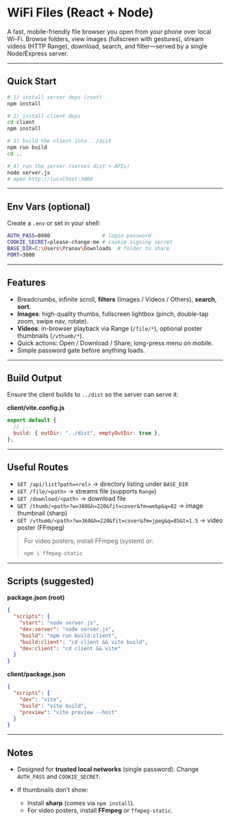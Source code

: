 # WiFi Files (React + Node)

A fast, mobile-friendly file browser you open from your phone over local Wi-Fi. Browse folders, view images (fullscreen with gestures), stream videos (HTTP Range), download, search, and filter—served by a single Node/Express server.

---

## Quick Start

```bash
# 1) install server deps (root)
npm install

# 2) install client deps
cd client
npm install

# 3) build the client into ../dist
npm run build
cd ..

# 4) run the server (serves dist + APIs)
node server.js
# open http://localhost:3000
```

---

## Env Vars (optional)

Create a `.env` or set in your shell:

```bash
AUTH_PASS=8080                 # login password
COOKIE_SECRET=please-change-me # cookie signing secret
BASE_DIR=C:\Users\Pranav\Downloads  # folder to share
PORT=3000
```

---

## Features

- Breadcrumbs, infinite scroll, **filters** (Images / Videos / Others), **search**, **sort**.
- **Images**: high-quality thumbs, fullscreen lightbox (pinch, double-tap zoom, swipe nav, rotate).
- **Videos**: in-browser playback via Range (`/file/*`), optional poster thumbnails (`/vthumb/*`).
- Quick actions: Open / Download / Share; long-press menu on mobile.
- Simple password gate before anything loads.

---

## Build Output

Ensure the client builds to `../dist` so the server can serve it:

**client/vite.config.js**

```js
export default {
  // ...
  build: { outDir: "../dist", emptyOutDir: true },
};
```

---

## Useful Routes

- `GET /api/list?path=<rel>` → directory listing under `BASE_DIR`
- `GET /file/<path>` → streams file (supports `Range`)
- `GET /download/<path>` → download file
- `GET /thumb/<path>?w=360&h=220&fit=cover&fm=webp&q=82` → image thumbnail (sharp)
- `GET /vthumb/<path>?w=360&h=220&fit=cover&fm=jpeg&q=85&t=1.5` → video poster (FFmpeg)

> For video posters, install FFmpeg (system) or:
>
> ```bash
> npm i ffmpeg-static
> ```

---

## Scripts (suggested)

**package.json (root)**

```json
{
  "scripts": {
    "start": "node server.js",
    "dev:server": "node server.js",
    "build": "npm run build:client",
    "build:client": "cd client && vite build",
    "dev:client": "cd client && vite"
  }
}
```

**client/package.json**

```json
{
  "scripts": {
    "dev": "vite",
    "build": "vite build",
    "preview": "vite preview --host"
  }
}
```

---

## Notes

- Designed for **trusted local networks** (single password). Change `AUTH_PASS` and `COOKIE_SECRET`.
- If thumbnails don’t show:

  - Install **sharp** (comes via `npm install`).
  - For video posters, install **FFmpeg** or `ffmpeg-static`.
